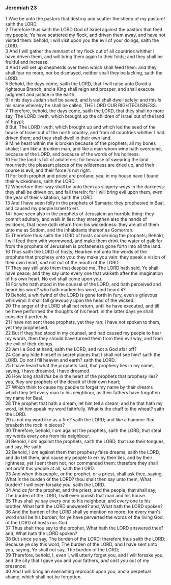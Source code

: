 ### Jeremiah 23

1 Woe be unto the pastors that destroy and scatter the sheep of my pasture! saith the LORD.  
2 Therefore thus saith the LORD God of Israel against the pastors that feed my people; Ye have scattered my flock, and driven them away, and have not visited them: behold, I will visit upon you the evil of your doings, saith the LORD.  
3 And I will gather the remnant of my flock out of all countries whither I have driven them, and will bring them again to their folds; and they shall be fruitful and increase.  
4 And I will set up shepherds over them which shall feed them: and they shall fear no more, nor be dismayed, neither shall they be lacking, saith the LORD.  
5 Behold, the days come, saith the LORD, that I will raise unto David a righteous Branch, and a King shall reign and prosper, and shall execute judgment and justice in the earth.  
6 In his days Judah shall be saved, and Israel shall dwell safely: and this *is* his name whereby he shall be called, THE LORD OUR RIGHTEOUSNESS.  
7 Therefore, behold, the days come, saith the LORD, that they shall no more say, The LORD liveth, which brought up the children of Israel out of the land of Egypt;  
8 But, The LORD liveth, which brought up and which led the seed of the house of Israel out of the north country, and from all countries whither I had driven them; and they shall dwell in their own land.  
9 Mine heart within me is broken because of the prophets; all my bones shake; I am like a drunken man, and like a man whom wine hath overcome, because of the LORD, and because of the words of his holiness.  
10 For the land is full of adulterers; for because of swearing the land mourneth; the pleasant places of the wilderness are dried up, and their course is evil, and their force *is* not right.  
11 For both prophet and priest are profane; yea, in my house have I found their wickedness, saith the LORD.  
12 Wherefore their way shall be unto them as slippery *ways* in the darkness: they shall be driven on, and fall therein: for I will bring evil upon them, *even* the year of their visitation, saith the LORD.  
13 And I have seen folly in the prophets of Samaria; they prophesied in Baal, and caused my people Israel to err.  
14 I have seen also in the prophets of Jerusalem an horrible thing: they commit adultery, and walk in lies: they strengthen also the hands of evildoers, that none doth return from his wickedness: they are all of them unto me as Sodom, and the inhabitants thereof as Gomorrah.  
15 Therefore thus saith the LORD of hosts concerning the prophets; Behold, I will feed them with wormwood, and make them drink the water of gall: for from the prophets of Jerusalem is profaneness gone forth into all the land.  
16 Thus saith the LORD of hosts, Hearken not unto the words of the prophets that prophesy unto you: they make you vain: they speak a vision of their own heart, *and* not out of the mouth of the LORD.  
17 They say still unto them that despise me, The LORD hath said, Ye shall have peace; and they say unto every one that walketh after the imagination of his own heart, No evil shall come upon you.  
18 For who hath stood in the counsel of the LORD, and hath perceived and heard his word? who hath marked his word, and heard *it*?  
19 Behold, a whirlwind of the LORD is gone forth in fury, even a grievous whirlwind: it shall fall grievously upon the head of the wicked.  
20 The anger of the LORD shall not return, until he have executed, and till he have performed the thoughts of his heart: in the latter days ye shall consider it perfectly.  
21 I have not sent these prophets, yet they ran: I have not spoken to them, yet they prophesied.  
22 But if they had stood in my counsel, and had caused my people to hear my words, then they should have turned them from their evil way, and from the evil of their doings.  
23 *Am* I a God at hand, saith the LORD, and not a God afar off?  
24 Can any hide himself in secret places that I shall not see him? saith the LORD. Do not I fill heaven and earth? saith the LORD.  
25 I have heard what the prophets said, that prophesy lies in my name, saying, I have dreamed, I have dreamed.  
26 How long shall *this* be in the heart of the prophets that prophesy lies? yea, *they are* prophets of the deceit of their own heart;  
27 Which think to cause my people to forget my name by their dreams which they tell every man to his neighbour, as their fathers have forgotten my name for Baal.  
28 The prophet that hath a dream, let him tell a dream; and he that hath my word, let him speak my word faithfully. What *is* the chaff to the wheat? saith the LORD.  
29 *Is* not my word like as a fire? saith the LORD; and like a hammer *that* breaketh the rock in pieces?  
30 Therefore, behold, I *am* against the prophets, saith the LORD, that steal my words every one from his neighbour.  
31 Behold, I *am* against the prophets, saith the LORD, that use their tongues, and say, He saith.  
32 Behold, I *am* against them that prophesy false dreams, saith the LORD, and do tell them, and cause my people to err by their lies, and by their lightness; yet I sent them not, nor commanded them: therefore they shall not profit this people at all, saith the LORD.  
33 And when this people, or the prophet, or a priest, shall ask thee, saying, What *is* the burden of the LORD? thou shalt then say unto them, What burden? I will even forsake you, saith the LORD.  
34 And *as for* the prophet, and the priest, and the people, that shall say, The burden of the LORD, I will even punish that man and his house.  
35 Thus shall ye say every one to his neighbour, and every one to his brother, What hath the LORD answered? and, What hath the LORD spoken?  
36 And the burden of the LORD shall ye mention no more: for every man's word shall be his burden; for ye have perverted the words of the living God, of the LORD of hosts our God.  
37 Thus shalt thou say to the prophet, What hath the LORD answered thee? and, What hath the LORD spoken?  
38 But since ye say, The burden of the LORD; therefore thus saith the LORD; Because ye say this word, The burden of the LORD, and I have sent unto you, saying, Ye shall not say, The burden of the LORD;  
39 Therefore, behold, I, even I, will utterly forget you, and I will forsake you, and the city that I gave you and your fathers, *and cast you* out of my presence:  
40 And I will bring an everlasting reproach upon you, and a perpetual shame, which shall not be forgotten.  
